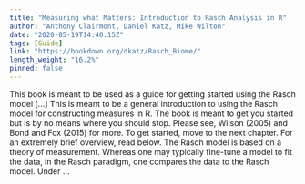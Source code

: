 ```yaml
---
title: "Measuring what Matters: Introduction to Rasch Analysis in R"
author: "Anthony Clairmont, Daniel Katz, Mike Wilton"
date: "2020-05-19T14:40:15Z"
tags: [Guide]
link: "https://bookdown.org/dkatz/Rasch_Biome/"
length_weight: "16.2%"
pinned: false
---
```


This book is meant to be used as a guide for getting started using the Rasch model [...] This is meant to be a general introduction to using the Rasch model for constructing measures in R. The book is meant to get you started but is by no means where you should stop. Please see, Wilson (2005) and Bond and Fox (2015) for more. To get started, move to the next chapter. For an extremely brief overview, read below. The Rasch model is based on a theory of measurement. Whereas one may typically fine-tune a model to fit the data, in the Rasch paradigm, one compares the data to the Rasch model. Under  ...
